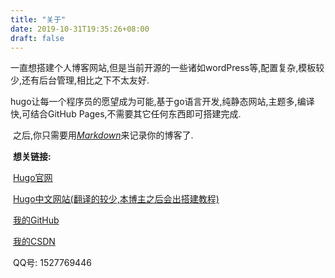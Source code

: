 ```yaml
---
title: "关于"
date: 2019-10-31T19:35:26+08:00
draft: false
---
```


​    一直想搭建个人博客网站,但是当前开源的一些诸如wordPress等,配置复杂,模板较少,还有后台管理,相比之下不太友好.

​    hugo让每一个程序员的愿望成为可能,基于go语言开发,纯静态网站,主题多,编译快,可结合GitHub Pages,不需要其它任何东西即可搭建完成.

​    之后,你只需要用[*Markdown*](https://www.baidu.com/link?url=TKQ05LtzeVthJtWImzc_QavxwCu-qnErEM0DitKXPqnwPxmv3nY2Utd4LbQq7l5N6WavWG9yj45gV28L9SoJN_&wd=&eqid=930c8df60001757d000000025dbb9b64)来记录你的博客了.

​    **想关链接:**

​        [Hugo官网](https://gohugo.io/commands/hugo/)

​        [Hugo中文网站(翻译的较少,本博主之后会出搭建教程)](https://www.gohugo.org/)

​		[我的GitHub](https://github.com/zhao-xiaoer)

​		[我的CSDN](https://me.csdn.net/qq_34581279)

​        QQ号: 1527769446

